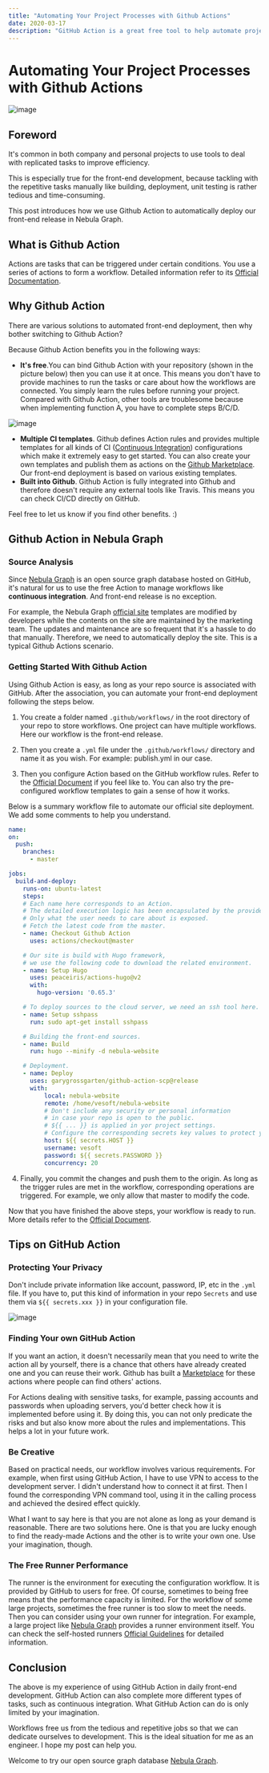 ```yaml
---
title: "Automating Your Project Processes with Github Actions"
date: 2020-03-17
description: "GitHub Action is a great free tool to help automate project workflows on GitHub. This post shares our experience using GitHub Action to automate our website release process."
---
```

# Automating Your Project Processes with Github Actions

![image](https://user-images.githubusercontent.com/38887077/76831941-482a3c80-6863-11ea-9795-009eaa50fc0e.png)

## Foreword

It's common in both company and personal projects to use tools to deal with replicated tasks  to improve efficiency.

This is especially true for the front-end development, because tackling with the repetitive tasks manually like building, deployment, unit testing is rather tedious and time-consuming.

This post introduces how we use Github Action to automatically deploy our front-end release in Nebula Graph.

## What is Github Action

Actions are tasks that can be triggered under certain conditions. You use a series of actions to form a workflow. Detailed information refer to its [Official Documentation](https://github.com/features/actions).

## Why Github Action

There are various solutions to automated front-end deployment, then why bother  switching to Github Action?

Because Github Action benefits you in the following ways:

- **It's free**.You can bind Github Action with your repository (shown in the picture below) then you can use it at once. This means you don't have to provide machines to run the tasks or care about how the workflows are connected. You simply learn the rules before running your project. Compared with Github Action, other tools are troublesome because when implementing function A, you have to complete steps B/C/D.

![image](https://user-images.githubusercontent.com/38887077/76831948-4e201d80-6863-11ea-9dee-be95cefb1ac1.png)

- **Multiple CI templates**. Github defines Action rules and provides multiple templates for all kinds of CI ([Continuous Integration](https://en.wikipedia.org/wiki/Continuous_integration)) configurations which make it extremely easy to get started. You can also create your own templates and publish them as actions on the [Github Marketplace](https://github.com/marketplace?type=actions). Our front-end deployment is based on various existing templates.
- **Built into Github**. Github Action is fully integrated into Github and therefore doesn't require any external tools like Travis. This means you can check CI/CD directly on GitHub.

Feel free to let us know if you find other benefits. :)

## Github Action in Nebula Graph

### Source Analysis

Since [Nebula Graph](https://github.com/vesoft-inc/nebula) is an open source graph database hosted on GitHub, it's natural for us to use the free Action to manage workflows like **continuous integration**. And front-end release is no exception.

For example, the Nebula Graph [official site](https://nebula-graph.io) templates are modified by developers while the contents on the site are maintained by the marketing team. The updates and maintenance are so frequent that it's a hassle to do that manually. Therefore, we need to automatically deploy the site. This is a typical Github Actions scenario.

### Getting Started With Github Action

Using Github Action is easy, as long as your repo source is associated with GitHub. After the association, you can automate your front-end deployment following the steps below.

1. You create a folder named `.github/workflows/` in the root directory of your repo to store workflows. One project can have multiple workflows. Here our workflow is the front-end release.

2. Then you create a `.yml` file under the `.github/workflows/` directory and name it as you wish. For example: publish.yml in our case.

3. Then you configure Action based on the GitHub workflow rules. Refer to the [Official Document](https://help.github.com/en/actions/reference/workflow-syntax-for-github-actions) if you feel like to. You can also try  the pre-configured workflow templates to gain a sense of how it works.

Below is a summary workflow file to automate our official site deployment. We add some comments to help you understand.

```yaml
name:
on:
  push:
    branches:
      - master

jobs:
  build-and-deploy:
    runs-on: ubuntu-latest
    steps:
    # Each name here corresponds to an Action. 
    # The detailed execution logic has been encapsulated by the provider. 
    # Only what the user needs to care about is exposed.
    # Fetch the latest code from the master.
    - name: Checkout Github Action
      uses: actions/checkout@master

    # Our site is build with Hugo framework, 
    # we use the following code to download the related environment.
    - name: Setup Hugo
      uses: peaceiris/actions-hugo@v2
      with:
        hugo-version: '0.65.3'

    # To deploy sources to the cloud server, we need an ssh tool here.
    - name: Setup sshpass
      run: sudo apt-get install sshpass

    # Building the front-end sources.
    - name: Build
      run: hugo --minify -d nebula-website

    # Deployment.
    - name: Deploy
      uses: garygrossgarten/github-action-scp@release
      with:
          local: nebula-website
          remote: /home/vesoft/nebula-website
          # Don't include any security or personal information 
          # in case your repo is open to the public.
          # ${{ ... }} is applied in yor project settings. 
          # Configure the corresponding secrets key values to protect your privacy.
          host: ${{ secrets.HOST }}
          username: vesoft
          password: ${{ secrets.PASSWORD }}
          concurrency: 20
```

4. Finally, you commit the changes and push them to the origin. As long as the trigger rules are met in the workflow, corresponding operations are triggered. For example, we only allow that master to modify the code.

Now that you have finished the above steps, your workflow is ready to run. More details refer to the [Official Document](https://help.github.com/en/actions/configuring-and-managing-workflows/configuring-a-workflow#creating-a-workflow-file).

## Tips on GitHub Action

### Protecting Your Privacy

Don't include private information like account, password, IP, etc in the `.yml` file. If you have to, put this kind of information in your repo `Secrets` and use them via `${{ secrets.xxx }}` in your configuration file.

![image](https://user-images.githubusercontent.com/38887077/76831957-524c3b00-6863-11ea-9aeb-41d39dc70c70.png)

### Finding Your own GitHub Action

If you want an action, it doesn't necessarily mean that you need to write the action all by yourself, there is a chance that others have already created one and you can reuse their work. Github has built a [Marketplace](https://github.com/marketplace?type=actions) for these actions where people can find others' actions.

For Actions dealing with sensitive tasks, for example, passing accounts and passwords  when uploading servers, you'd better check how it is implemented before using it. By doing this, you can not only predicate the risks and but also know more about the rules and implementations. This helps a lot in your future work.

### Be Creative

Based on practical needs, our workflow involves various requirements. For example, when first using GitHub Action, I have to use VPN to access to the development server. I didn't understand how to connect it at first. Then I found the corresponding VPN command tool, using it in the calling process and achieved the desired effect quickly.

What I want to say here is that you are not alone as long as your demand is reasonable. There are two solutions here. One is that you are lucky enough to find the ready-made Actions and the other is to write your own one. Use your imagination, though.

### The Free Runner Performance

The runner is the environment for executing the configuration workflow. It is provided by GitHub to users for free. Of course, sometimes to being free means that the performance capacity is limited. For the workflow of some large projects, sometimes the free runner is too slow to meet the needs. Then you can consider using your own runner for integration. For example, a large project like [Nebula Graph](https://github.com/vesoft-inc/nebula) provides a runner environment itself. You can check the self-hosted runners [Official Guidelines](https://github.blog/2019-11-05-self-hosted-runners-for-github-actions-is-now-in-beta/) for detailed information.

## Conclusion

The above is my experience of using GitHub Action in daily front-end development. GitHub Action can also complete more different types of tasks, such as continuous integration. What GitHub Action can do is only limited by your imagination.

Workflows free us from the tedious and repetitive jobs so that we can dedicate ourselves to development. This is the ideal situation for me as an engineer. I hope my post can help you.

Welcome to try our open source graph database [Nebula Graph](https://github.com/vesoft-inc/nebula).
